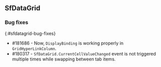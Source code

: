 ## SfDataGrid

### Bug fixes
{:#sfdatagrid-bug-fixes}

* \#181686 - Now, `DisplayBinding` is working properly in `GridHyperLinkColumn`. 
* \#180317 - `SfDataGrid.CurrentCellValueChanged` event is not triggered multiple times while swapping between tab items.
